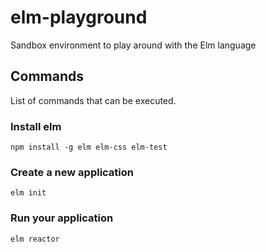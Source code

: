 # elm-playground

Sandbox environment to play around with the Elm language

## Commands

List of commands that can be executed.

### Install elm

`npm install -g elm elm-css elm-test`

### Create a new application

`elm init`

### Run your application

`elm reactor`